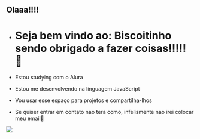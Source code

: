 ## Olaaa!!!!
- # Seja bem vindo ao: Biscoitinho sendo obrigado a fazer coisas!!!!! 🥳
- Estou studying com o Alura

- Estou me desenvolvendo na linguagem JavaScript

- Vou usar esse espaço para projetos e compartilha-lhos

- Se quiser entrar em contato nao tera como, infelismente nao irei colocar meu email🙂

![](https://i.pinimg.com/originals/4b/15/ad/4b15ad105c802ff515e64914b535ca48.gif)


<!---
Biscoleto/Biscoleto is a ✨ special ✨ repository because its `README.md` (this file) appears on your GitHub profile.
You can click the Preview link to take a look at your changes.
--->
